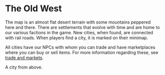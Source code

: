 # The Old West

The map is an almost flat desert terrain with some mountains peppered here and there. 
There are settlements that evolve with time and are home to our various factions in the game. 
New cities, when found, are connected with rail roads. 
When players find a city, it is marked on their minimap.

 All cities have our NPCs with whom you can trade and have marketplaces where you can buy or sell items. 
 For more information regarding these, see [trade and markets](player/trade-and-markets).

<fig src="/_media/city.png" alt="A city from above">A city from above.</fig>

